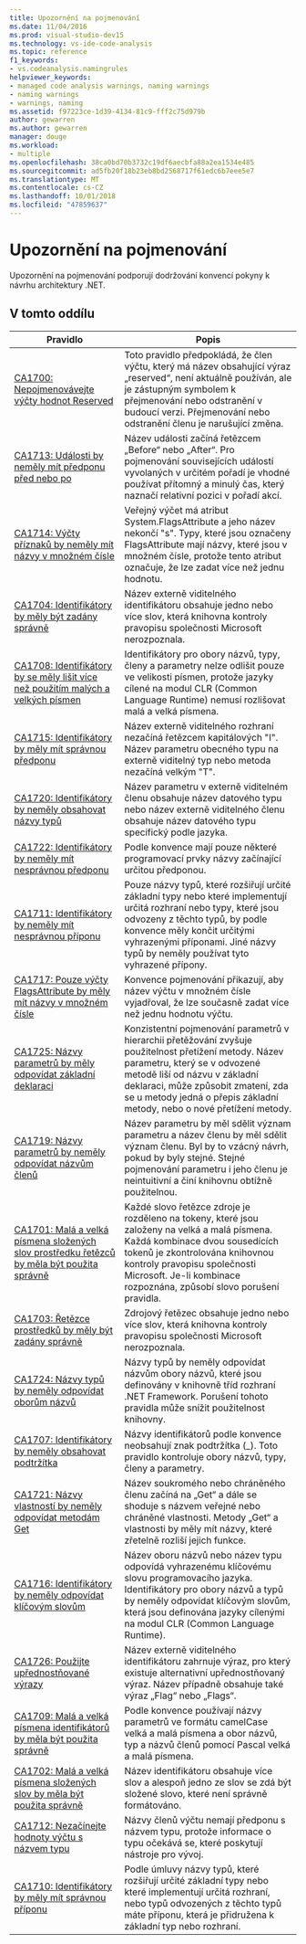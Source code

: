 ```yaml
---
title: Upozornění na pojmenování
ms.date: 11/04/2016
ms.prod: visual-studio-dev15
ms.technology: vs-ide-code-analysis
ms.topic: reference
f1_keywords:
- vs.codeanalysis.namingrules
helpviewer_keywords:
- managed code analysis warnings, naming warnings
- naming warnings
- warnings, naming
ms.assetid: f97223ce-1d39-4134-81c9-fff2c75d979b
author: gewarren
ms.author: gewarren
manager: douge
ms.workload:
- multiple
ms.openlocfilehash: 38ca0bd70b3732c19df6aecbfa88a2ea1534e485
ms.sourcegitcommit: ad5fb20f18b23eb8bd2568717f61edc6b7eee5e7
ms.translationtype: MT
ms.contentlocale: cs-CZ
ms.lasthandoff: 10/01/2018
ms.locfileid: "47859637"
---
```

# <a name="naming-warnings"></a>Upozornění na pojmenování
Upozornění na pojmenování podporují dodržování konvencí pokyny k návrhu architektury .NET.

## <a name="in-this-section"></a>V tomto oddílu

|Pravidlo|Popis|
|----------|-----------------|
|[CA1700: Nepojmenovávejte výčty hodnot Reserved](../code-quality/ca1700-do-not-name-enum-values-reserved.md)|Toto pravidlo předpokládá, že člen výčtu, který má název obsahující výraz „reserved“, není aktuálně používán, ale je zástupným symbolem k přejmenování nebo odstranění v budoucí verzi. Přejmenování nebo odstranění členu je narušující změna.|
|[CA1713: Události by neměly mít předponu před nebo po](../code-quality/ca1713-events-should-not-have-before-or-after-prefix.md)|Název události začíná řetězcem „Before“ nebo „After“. Pro pojmenování souvisejících událostí vyvolaných v určitém pořadí je vhodné používat přítomný a minulý čas, který naznačí relativní pozici v pořadí akcí.|
|[CA1714: Výčty příznaků by neměly mít názvy v množném čísle](../code-quality/ca1714-flags-enums-should-have-plural-names.md)|Veřejný výčet má atribut System.FlagsAttribute a jeho název nekončí "s". Typy, které jsou označeny FlagsAttribute mají názvy, které jsou v množném čísle, protože tento atribut označuje, že lze zadat více než jednu hodnotu.|
|[CA1704: Identifikátory by měly být zadány správně](../code-quality/ca1704-identifiers-should-be-spelled-correctly.md)|Název externě viditelného identifikátoru obsahuje jedno nebo více slov, která knihovna kontroly pravopisu společnosti Microsoft nerozpoznala.|
|[CA1708: Identifikátory by se měly lišit více než použitím malých a velkých písmen](../code-quality/ca1708-identifiers-should-differ-by-more-than-case.md)|Identifikátory pro obory názvů, typy, členy a parametry nelze odlišit pouze ve velikosti písmen, protože jazyky cílené na modul CLR (Common Language Runtime) nemusí rozlišovat malá a velká písmena.|
|[CA1715: Identifikátory by měly mít správnou předponu](../code-quality/ca1715-identifiers-should-have-correct-prefix.md)|Název externě viditelného rozhraní nezačíná řetězcem kapitálových "I".  Název parametru obecného typu na externě viditelný typ nebo metoda nezačíná velkým "T".|
|[CA1720: Identifikátory by neměly obsahovat názvy typů](../code-quality/ca1720-identifiers-should-not-contain-type-names.md)|Název parametru v externě viditelném členu obsahuje název datového typu nebo název externě viditelného členu obsahuje název datového typu specifický podle jazyka.|
|[CA1722: Identifikátory by neměly mít nesprávnou předponu](../code-quality/ca1722-identifiers-should-not-have-incorrect-prefix.md)|Podle konvence mají pouze některé programovací prvky názvy začínající určitou předponou.|
|[CA1711: Identifikátory by neměly mít nesprávnou příponu](../code-quality/ca1711-identifiers-should-not-have-incorrect-suffix.md)|Pouze názvy typů, které rozšiřují určité základní typy nebo které implementují určitá rozhraní nebo typy, které jsou odvozeny z těchto typů, by podle konvence měly končit určitými vyhrazenými příponami. Jiné názvy typů by neměly používat tyto vyhrazené přípony.|
|[CA1717: Pouze výčty FlagsAttribute by měly mít názvy v množném čísle](../code-quality/ca1717-only-flagsattribute-enums-should-have-plural-names.md)|Konvence pojmenování přikazují, aby název výčtu v množném čísle vyjadřoval, že lze současně zadat více než jednu hodnotu výčtu.|
|[CA1725: Názvy parametrů by měly odpovídat základní deklaraci](../code-quality/ca1725-parameter-names-should-match-base-declaration.md)|Konzistentní pojmenování parametrů v hierarchii přetěžování zvyšuje použitelnost přetížení metody. Název parametru, který se v odvozené metodě liší od názvu v základní deklaraci, může způsobit zmatení, zda se u metody jedná o přepis základní metody, nebo o nové přetížení metody.|
|[CA1719: Názvy parametrů by neměly odpovídat názvům členů](../code-quality/ca1719-parameter-names-should-not-match-member-names.md)|Název parametru by měl sdělit význam parametru a název členu by měl sdělit význam členu. Byl by to vzácný návrh, pokud by byly stejné. Stejné pojmenování parametru i jeho členu je neintuitivní a činí knihovnu obtížně použitelnou.|
|[CA1701: Malá a velká písmena složených slov prostředku řetězců by měla být použita správně](../code-quality/ca1701-resource-string-compound-words-should-be-cased-correctly.md)|Každé slovo řetězce zdroje je rozděleno na tokeny, které jsou založeny na velká a malá písmena. Každá kombinace dvou sousedících tokenů je zkontrolována knihovnou kontroly pravopisu společnosti Microsoft. Je-li kombinace rozpoznána, způsobí slovo porušení pravidla.|
|[CA1703: Řetězce prostředků by měly být zadány správně](../code-quality/ca1703-resource-strings-should-be-spelled-correctly.md)|Zdrojový řetězec obsahuje jedno nebo více slov, která knihovna kontroly pravopisu společnosti Microsoft nerozpoznala.|
|[CA1724: Názvy typů by neměly odpovídat oborům názvů](../code-quality/ca1724-type-names-should-not-match-namespaces.md)|Názvy typů by neměly odpovídat názvům obory názvů, které jsou definovány v knihovně tříd rozhraní .NET Framework. Porušení tohoto pravidla může snížit použitelnost knihovny.|
|[CA1707: Identifikátory by neměly obsahovat podtržítka](../code-quality/ca1707-identifiers-should-not-contain-underscores.md)|Názvy identifikátorů podle konvence neobsahují znak podtržítka (_). Toto pravidlo kontroluje obory názvů, typy, členy a parametry.|
|[CA1721: Názvy vlastností by neměly odpovídat metodám Get](../code-quality/ca1721-property-names-should-not-match-get-methods.md)|Název soukromého nebo chráněného členu začíná na „Get“ a dále se shoduje s názvem veřejné nebo chráněné vlastnosti. Metody „Get“ a vlastnosti by měly mít názvy, které zřetelně rozliší jejich funkce.|
|[CA1716: Identifikátory by neměly odpovídat klíčovým slovům](../code-quality/ca1716-identifiers-should-not-match-keywords.md)|Název oboru názvů nebo název typu odpovídá vyhrazenému klíčovému slovu programovacího jazyka. Identifikátory pro obory názvů a typů by neměly odpovídat klíčovým slovům, která jsou definována jazyky cílenými na modul CLR (Common Language Runtime).|
|[CA1726: Použijte upřednostňované výrazy](../code-quality/ca1726-use-preferred-terms.md)|Název externě viditelného identifikátoru zahrnuje výraz, pro který existuje alternativní upřednostňovaný výraz. Název případně obsahuje také výraz „Flag“ nebo „Flags“.|
|[CA1709: Malá a velká písmena identifikátorů by měla být použita správně](../code-quality/ca1709-identifiers-should-be-cased-correctly.md)|Podle konvence používají názvy parametrů ve formátu camelCase velká a malá písmena a obor názvů, typ a názvů členů pomocí Pascal velká a malá písmena.|
|[CA1702: Malá a velká písmena složených slov by měla být použita správně](../code-quality/ca1702-compound-words-should-be-cased-correctly.md)|Název identifikátoru obsahuje více slov a alespoň jedno ze slov se zdá být složené slovo, které není správně formátováno.|
|[CA1712: Nezačínejte hodnoty výčtu s názvem typu](../code-quality/ca1712-do-not-prefix-enum-values-with-type-name.md)|Názvy členů výčtu nemají předponu s názvem typu, protože informace o typu očekává se, které poskytují nástroje pro vývoj.|
|[CA1710: Identifikátory by měly mít správnou příponu](../code-quality/ca1710-identifiers-should-have-correct-suffix.md)|Podle úmluvy názvy typů, které rozšiřují určité základní typy nebo které implementují určitá rozhraní, nebo typů odvozených z těchto typů máte příponu, která je přidružena k základní typ nebo rozhraní.|